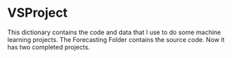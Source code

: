 # VSProject
This dictionary contains the code and data that I use to do some machine learning projects.
The Forecasting Folder contains the source code. Now it has two completed projects.

